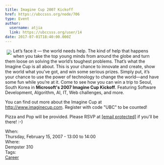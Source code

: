 ```yaml
---
title: Imagine Cup 2007 Kickoff 
href: https://ubccsss.org/node/706
type: Event
author:
  username: atjia
  link: https://ubccsss.org/user/14
date: 2017-07-01T18:40:00.000Z
---
```


<div class="field field-name-body field-type-text-with-summary field-label-hidden"><div class="field-items"><div class="field-item even"><p><img src="/files/header_logo.jpg" align="left" vspace="5" hspace="5">Let&#x2019;s face it &#x2014; the world needs help. The kind of help that happens when you take the top young minds from around the globe and turn them loose on solving the world&#x2019;s toughest problems. That&#x2019;s what the Imagine Cup is all about. This is your chance to innovate and create, show the world what you&#x2019;ve got, and win some serious prizes. Simply put, it&#x2019;s your chance to use the power of technology to change the world&#x2014;and have some fun while you&#x2019;re at it.  Come to see how you can win a trip to Seoul, South Korea in <strong>Microsoft&apos;s 2007 Imagine Cup Kickoff</strong>. Featuring Software Development, Algorithm, AI, IT, Web challenges, and more.</p>
<p>You can find out more about the Imagine Cup at <a href="http://www.imaginecup.com">http://www.imaginecup.com</a>.  Register with code &quot;UBC&quot; to be counted!</p>
<p>Pizza and Pop will be provided.  Please RSVP at <a href="/cdn-cgi/l/email-protection#224f4b41504d514d445662564a47415740470c4143"><span class="__cf_email__" data-cfemail="54393d37263b273b322014203c31372136317a3735">[email&#xA0;protected]</span></a> if you&apos;ll be there! :-)</p>
</div></div></div><div class="field field-name-field-dates field-type-datetime field-label-above"><div class="field-label">When:&#xA0;</div><div class="field-items"><div class="field-item even"><span class="date-display-single">Thursday, February 15, 2007 - <span class="date-display-range"><span class="date-display-start">13:00</span> to <span class="date-display-end">14:00</span></span></span></div></div></div><div class="field field-name-field-location field-type-text field-label-above"><div class="field-label">Where:&#xA0;</div><div class="field-items"><div class="field-item even">Dempster 310</div></div></div>    <footer>
    <div class="field field-name-field-tags field-type-taxonomy-term-reference field-label-above"><div class="field-label">Tags:&#xA0;</div><div class="field-items"><div class="field-item even"><a href="/career">Career</a></div></div></div>      </footer>